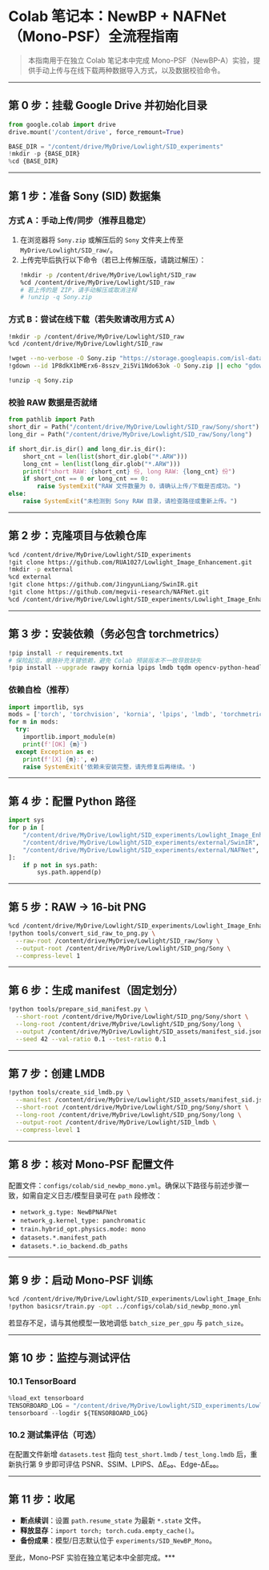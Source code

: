 # Colab 笔记本：NewBP + NAFNet（Mono-PSF）全流程指南

> 本指南用于在独立 Colab 笔记本中完成 Mono-PSF（NewBP-A）实验，提供手动上传与在线下载两种数据导入方式，以及数据校验命令。

---

## 第 0 步：挂载 Google Drive 并初始化目录

```python
from google.colab import drive
drive.mount('/content/drive', force_remount=True)

BASE_DIR = "/content/drive/MyDrive/Lowlight/SID_experiments"
!mkdir -p {BASE_DIR}
%cd {BASE_DIR}
```

---

## 第 1 步：准备 Sony (SID) 数据集

### 方式 A：手动上传/同步（推荐且稳定）
1. 在浏览器将 `Sony.zip` 或解压后的 `Sony` 文件夹上传至 `MyDrive/Lowlight/SID_raw/`。
2. 上传完毕后执行以下命令（若已上传解压版，请跳过解压）：
   ```bash
   !mkdir -p /content/drive/MyDrive/Lowlight/SID_raw
   %cd /content/drive/MyDrive/Lowlight/SID_raw
   # 若上传的是 ZIP，请手动解压或取消注释
   # !unzip -q Sony.zip
   ```

### 方式 B：尝试在线下载（若失败请改用方式 A）
```bash
!mkdir -p /content/drive/MyDrive/Lowlight/SID_raw
%cd /content/drive/MyDrive/Lowlight/SID_raw

!wget --no-verbose -O Sony.zip "https://storage.googleapis.com/isl-datasets/SID/Sony.zip" || echo "官方直链下载失败，请改用 gdown 或手动上传。"
!gdown --id 1P8dkX1bMErx6-8sszv_2i5Vi1Ndo63ok -O Sony.zip || echo "gdown 下载失败，请手动上传。"

!unzip -q Sony.zip
```

### 校验 RAW 数据是否就绪
```python
from pathlib import Path
short_dir = Path("/content/drive/MyDrive/Lowlight/SID_raw/Sony/short")
long_dir = Path("/content/drive/MyDrive/Lowlight/SID_raw/Sony/long")

if short_dir.is_dir() and long_dir.is_dir():
    short_cnt = len(list(short_dir.glob("*.ARW")))
    long_cnt = len(list(long_dir.glob("*.ARW")))
    print(f"short RAW: {short_cnt} 份, long RAW: {long_cnt} 份")
    if short_cnt == 0 or long_cnt == 0:
        raise SystemExit("RAW 文件数量为 0，请确认上传/下载是否成功。")
else:
    raise SystemExit("未检测到 Sony RAW 目录，请检查路径或重新上传。")
```

---

## 第 2 步：克隆项目与依赖仓库

```bash
%cd /content/drive/MyDrive/Lowlight/SID_experiments
!git clone https://github.com/RUA1027/Lowlight_Image_Enhancement.git
!mkdir -p external
%cd external
!git clone https://github.com/JingyunLiang/SwinIR.git
!git clone https://github.com/megvii-research/NAFNet.git
%cd /content/drive/MyDrive/Lowlight/SID_experiments/Lowlight_Image_Enhancement
```

---

## 第 3 步：安装依赖（务必包含 torchmetrics）

```bash
!pip install -r requirements.txt
# 保险起见，单独补充关键依赖，避免 Colab 预装版本不一致导致缺失
!pip install --upgrade rawpy kornia lpips lmdb tqdm opencv-python-headless torchmetrics
```

### 依赖自检（推荐）

```python
import importlib, sys
mods = ['torch', 'torchvision', 'kornia', 'lpips', 'lmdb', 'torchmetrics']
for m in mods:
  try:
    importlib.import_module(m)
    print(f'[OK] {m}')
  except Exception as e:
    print(f'[X] {m}:', e)
    raise SystemExit('依赖未安装完整，请先修复后再继续。')
```

---

## 第 4 步：配置 Python 路径

```python
import sys
for p in [
    "/content/drive/MyDrive/Lowlight/SID_experiments/Lowlight_Image_Enhancement",
    "/content/drive/MyDrive/Lowlight/SID_experiments/external/SwinIR",
    "/content/drive/MyDrive/Lowlight/SID_experiments/external/NAFNet",
]:
    if p not in sys.path:
        sys.path.append(p)
```

---

## 第 5 步：RAW → 16-bit PNG

```bash
%cd /content/drive/MyDrive/Lowlight/SID_experiments/Lowlight_Image_Enhancement
!python tools/convert_sid_raw_to_png.py \
  --raw-root /content/drive/MyDrive/Lowlight/SID_raw/Sony \
  --output-root /content/drive/MyDrive/Lowlight/SID_png/Sony \
  --compress-level 1
```

---

## 第 6 步：生成 manifest（固定划分）

```bash
!python tools/prepare_sid_manifest.py \
  --short-root /content/drive/MyDrive/Lowlight/SID_png/Sony/short \
  --long-root /content/drive/MyDrive/Lowlight/SID_png/Sony/long \
  --output /content/drive/MyDrive/Lowlight/SID_assets/manifest_sid.json \
  --seed 42 --val-ratio 0.1 --test-ratio 0.1
```

---

## 第 7 步：创建 LMDB

```bash
!python tools/create_sid_lmdb.py \
  --manifest /content/drive/MyDrive/Lowlight/SID_assets/manifest_sid.json \
  --short-root /content/drive/MyDrive/Lowlight/SID_png/Sony/short \
  --long-root /content/drive/MyDrive/Lowlight/SID_png/Sony/long \
  --output-root /content/drive/MyDrive/Lowlight/SID_lmdb \
  --compress-level 1
```

---

## 第 8 步：核对 Mono-PSF 配置文件

配置文件：`configs/colab/sid_newbp_mono.yml`。确保以下路径与前述步骤一致，如需自定义日志/模型目录可在 `path` 段修改：

- `network_g.type: NewBPNAFNet`
- `network_g.kernel_type: panchromatic`
- `train.hybrid_opt.physics.mode: mono`
- `datasets.*.manifest_path`
- `datasets.*.io_backend.db_paths`

---

## 第 9 步：启动 Mono-PSF 训练

```bash
%cd /content/drive/MyDrive/Lowlight/SID_experiments/Lowlight_Image_Enhancement/NAFNet_base
!python basicsr/train.py -opt ../configs/colab/sid_newbp_mono.yml
```

若显存不足，请与其他模型一致地调低 `batch_size_per_gpu` 与 `patch_size`。

---

## 第 10 步：监控与测试评估

### 10.1 TensorBoard

```python
%load_ext tensorboard
TENSORBOARD_LOG = "/content/drive/MyDrive/Lowlight/SID_experiments/Lowlight_Image_Enhancement/experiments"
tensorboard --logdir ${TENSORBOARD_LOG}
```

### 10.2 测试集评估（可选）

在配置文件新增 `datasets.test` 指向 `test_short.lmdb` / `test_long.lmdb` 后，重新执行第 9 步即可评估 PSNR、SSIM、LPIPS、ΔE₀₀、Edge-ΔE₀₀。

---

## 第 11 步：收尾

- **断点续训**：设置 `path.resume_state` 为最新 `*.state` 文件。
- **释放显存**：`import torch; torch.cuda.empty_cache()`。
- **备份成果**：模型/日志默认位于 `experiments/SID_NewBP_Mono`。

至此，Mono-PSF 实验在独立笔记本中全部完成。***
